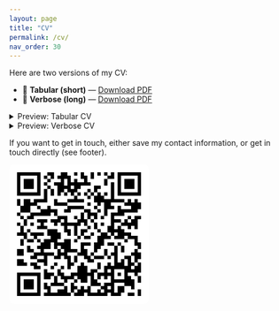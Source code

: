 ```yaml
---
layout: page
title: "CV"
permalink: /cv/
nav_order: 30
---
```


Here are two versions of my CV:

- 📄 **Tabular (short)** — [Download PDF](/assets/cv/CV_Bernhard_von_Boyen_tabular.pdf)
- 📄 **Verbose (long)** — [Download PDF](/assets/cv/CV_Bernhard_von_Boyen_verbose.pdf)

<details>
  <summary>Preview: Tabular CV</summary>
  <object data="/assets/cv/CV_Bernhard_von_Boyen_tabular.pdf" type="application/pdf" width="100%" height="700">
    <p>PDF preview not available. <a href="/assets/cv/CV_Bernhard_von_Boyen_tabular.pdf">Open the PDF</a>.</p>
  </object>
</details>

<details>
  <summary>Preview: Verbose CV</summary>
  <object data="/assets/cv/CV_Bernhard_von_Boyen_verbose.pdf" type="application/pdf" width="100%" height="700">
    <p>PDF preview not available. <a href="/assets/cv/CV_Bernhard_von_Boyen_verbose.pdf">Open the PDF</a>.</p>
  </object>
</details>

If you want to get in touch, either save my contact information, or get in touch directly (see footer).

<img src="/assets/img/QR_code.png" alt="Contact information" style="width:50%;border-radius:8px;margin-bottom:1.5rem;">